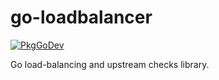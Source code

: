 # go-loadbalancer

[![PkgGoDev](https://pkg.go.dev/badge/mod/github.com/talos-systems/go-loadbalancer)](https://pkg.go.dev/mod/github.com/talos-systems/go-loadbalancer)

Go load-balancing and upstream checks library.
